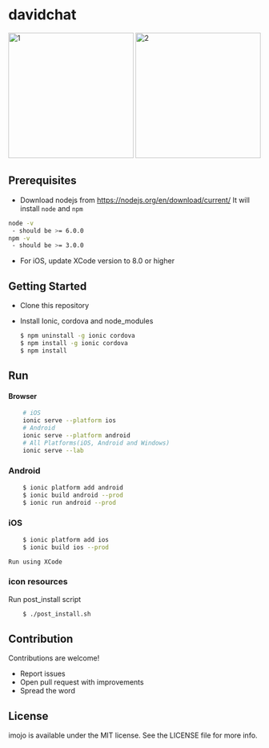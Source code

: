 # davidchat

<img src="1.png" alt="1" width="250"/> <img src="2.png" alt="2" width="250"/>

## Prerequisites
- Download nodejs from https://nodejs.org/en/download/current/ It will install `node` and `npm`
```bash
node -v
 - should be >= 6.0.0
npm -v
 - should be >= 3.0.0
```
- For iOS, update XCode version to 8.0 or higher

## Getting Started

* Clone this repository

* Install Ionic, cordova and node_modules

    ```bash
    $ npm uninstall -g ionic cordova
    $ npm install -g ionic cordova
    $ npm install
    ```

## Run

#### Browser
```bash
    # iOS 
    ionic serve --platform ios
    # Android
    ionic serve --platform android
    # All Platforms(iOS, Android and Windows)
    ionic serve --lab
```

### Android

```bash
    $ ionic platform add android
    $ ionic build android --prod
    $ ionic run android --prod
```

### iOS
```bash
    $ ionic platform add ios
    $ ionic build ios --prod
```    
    Run using XCode
    
### icon resources
Run post_install script
```bash
    $ ./post_install.sh
```    
    
## Contribution
Contributions are welcome!

* Report issues
* Open pull request with improvements
* Spread the word

## License
imojo is available under the MIT license. See the LICENSE file for more info.
